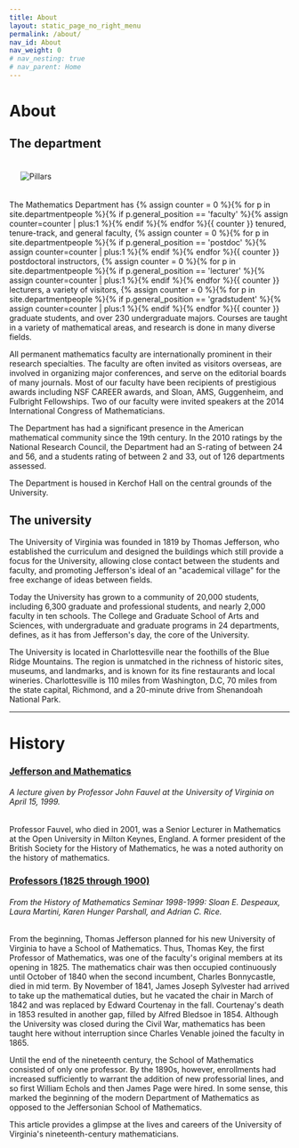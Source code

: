 ```yaml
---
title: About
layout: static_page_no_right_menu
permalink: /about/
nav_id: About
nav_weight: 0
# nav_nesting: true
# nav_parent: Home
---
```




# About

## The department

<img src="{{site.url}}/img/pillars.jpg" class="clear-right" style="max-width:50%; padding:20px" alt="Pillars">

The Mathematics Department has {% assign counter = 0 %}{% for p in site.departmentpeople %}{% if p.general_position == 'faculty' %}{% assign counter=counter | plus:1 %}{% endif %}{% endfor %}{{ counter }} tenured, tenure-track, and general faculty, {% assign counter = 0 %}{% for p in site.departmentpeople %}{% if p.general_position == 'postdoc' %}{% assign counter=counter | plus:1 %}{% endif %}{% endfor %}{{ counter }} postdoctoral instructors, {% assign counter = 0 %}{% for p in site.departmentpeople %}{% if p.general_position == 'lecturer' %}{% assign counter=counter | plus:1 %}{% endif %}{% endfor %}{{ counter }} lecturers, a variety of visitors, {% assign counter = 0 %}{% for p in site.departmentpeople %}{% if p.general_position == 'gradstudent' %}{% assign counter=counter | plus:1 %}{% endif %}{% endfor %}{{ counter }} graduate students, and over 230 undergraduate majors. Courses are taught in a variety of mathematical areas, and research is done in many diverse fields.

All permanent mathematics faculty are internationally prominent in their research specialties. The faculty are often invited as visitors overseas, are involved in organizing major conferences, and serve on the editorial boards of many journals. Most of our faculty have been recipients of prestigious awards including NSF CAREER awards, and Sloan, AMS, Guggenheim, and Fulbright Fellowships. Two of our faculty were invited speakers at the 2014 International Congress of Mathematicians.

The Department has had a significant presence in the American mathematical community since the 19th century. In the 2010 ratings by the National Research Council, the Department had an S-rating of between 24 and 56, and a students rating of between 2 and 33, out of 126 departments assessed.

The Department is housed in Kerchof Hall on the central grounds of the University.

## The university

The University of Virginia was founded in 1819 by Thomas Jefferson, who established the curriculum and designed the buildings which still provide a focus for the University, allowing close contact between the students and faculty, and promoting Jefferson's ideal of an "academical village" for the free exchange of ideas between fields.

Today the University has grown to a community of 20,000 students, including 6,300 graduate and professional students, and nearly 2,000 faculty in ten schools. The College and Graduate School of Arts and Sciences, with undergraduate and graduate programs in 24 departments, defines, as it has from Jefferson's day, the core of the University.

The University is located in Charlottesville near the foothills of the Blue Ridge Mountains. The region is unmatched in the richness of historic sites, museums, and landmarks, and is known for its fine restaurants and local wineries. Charlottesville is 110 miles from Washington, D.C,  70 miles from the state capital, Richmond, and a 20-minute drive from Shenandoah National Park.

---

# History

### [Jefferson and Mathematics](http://pi.math.virginia.edu/Jefferson/jefferson.htm)
###### A lecture given by Professor John Fauvel at the University of Virginia on April 15, 1999.

Professor Fauvel, who died in 2001, was a Senior Lecturer in Mathematics at the Open University in Milton Keynes, England. A former president of the British Society for the History of Mathematics, he was a noted authority on the history of mathematics.


### [Professors (1825 through 1900)](http://pi.math.virginia.edu/History/1800s.htm)
###### From the History of Mathematics Seminar 1998-1999: Sloan E. Despeaux, Laura Martini, Karen Hunger Parshall, and Adrian C. Rice.

From the beginning, Thomas Jefferson planned for his new University of Virginia to have a School of Mathematics. Thus, Thomas Key, the first Professor of Mathematics, was one of the faculty's original members at its opening in 1825. The mathematics chair was then occupied continuously until October of 1840 when the second incumbent, Charles Bonnycastle, died in mid term. By November of 1841, James Joseph Sylvester had arrived to take up the mathematical duties, but he vacated the chair in March of 1842 and was replaced by Edward Courtenay in the fall. Courtenay's death in 1853 resulted in another gap, filled by Alfred Bledsoe in 1854. Although the University was closed during the Civil War, mathematics has been taught here without interruption since Charles Venable joined the faculty in 1865.

Until the end of the nineteenth century, the School of Mathematics consisted of only one professor. By the 1890s, however, enrollments had increased sufficiently to warrant the addition of new professorial lines, and so first William Echols and then James Page were hired. In some sense, this marked the beginning of the modern Department of Mathematics as opposed to the Jeffersonian School of Mathematics.

This article provides a glimpse at the lives and careers of the University of Virginia's nineteenth-century mathematicians.
